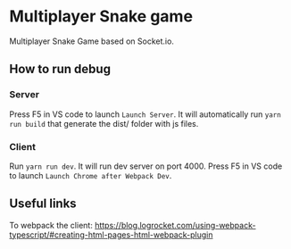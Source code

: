 # Multiplayer Snake game

Multiplayer Snake Game based on Socket.io.

## How to run debug

### Server

Press F5 in VS code to launch `Launch Server`. It will automatically run `yarn run build` that generate the dist/ folder with js files.

### Client

Run `yarn run dev`. It will run dev server on port 4000. Press F5 in VS code to launch `Launch Chrome after Webpack Dev`.

## Useful links

To webpack the client: <https://blog.logrocket.com/using-webpack-typescript/#creating-html-pages-html-webpack-plugin>
